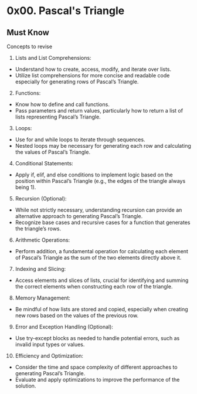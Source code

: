 # 0x00. Pascal's Triangle
## Must Know
Concepts to revise 
1. Lists and List Comprehensions:
* Understand how to create, access, modify, and iterate over lists.
* Utilize list comprehensions for more concise and readable code especially for generating rows of Pascal’s Triangle.

2. Functions:
* Know how to define and call functions.
* Pass parameters and return values, particularly how to return a list of lists representing Pascal’s Triangle.

3. Loops:
* Use for and while loops to iterate through sequences.
* Nested loops may be necessary for generating each row and calculating the values of Pascal’s Triangle.

4. Conditional Statements:
* Apply if, elif, and else conditions to implement logic based on the position within Pascal’s Triangle (e.g., the edges of the triangle always being 1).

5. Recursion (Optional):
* While not strictly necessary, understanding recursion can provide an alternative approach to generating Pascal’s Triangle.
* Recognize base cases and recursive cases for a function that generates the triangle’s rows.

6. Arithmetic Operations:
* Perform addition, a fundamental operation for calculating each element of Pascal’s Triangle as the sum of the two elements directly above it.

7. Indexing and Slicing:
* Access elements and slices of lists, crucial for identifying and summing the correct elements when constructing each row of the triangle.

8. Memory Management:
* Be mindful of how lists are stored and copied, especially when creating new rows based on the values of the previous row.

9. Error and Exception Handling (Optional):
* Use try-except blocks as needed to handle potential errors, such as invalid input types or values.

10. Efficiency and Optimization:
* Consider the time and space complexity of different approaches to generating Pascal’s Triangle.
* Evaluate and apply optimizations to improve the performance of the solution.